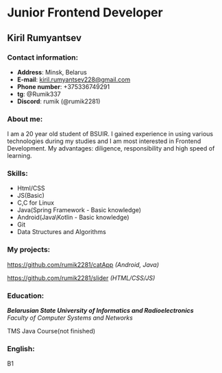 # Junior Frontend Developer

## Kiril Rumyantsev

### Contact information:

* **Address**: Minsk, Belarus
* **E-mail**: kiril.rumyantsev228@gmail.com
* **Phone number**: +375336749291
* **tg**: @Rumik337
* **Discord**: rumik (@rumik2281)

### About me:
I am a 20 year old student of BSUIR. I gained experience in using various technologies during my studies and I am most interested in Frontend Development. 
My advantages: diligence, responsibility and high speed of learning.

### Skills:
* Html/CSS
* JS(Basic)
* C,C for Linux
* Java(Spring Framework - Basic knowledge)
* Android(Java\Kotlin - Basic knowledge)
* Git
* Data Structures and Algorithms

### My projects:
https://github.com/rumik2281/catApp
*(Android, Java)*

https://github.com/rumik2281/slider
*(HTML/CSS/JS)*

### Education:
***Belarusian State University of Informatics and Radioelectronics***   
*Faculty of Computer Systems and Networks*

TMS Java Course(not finished)

### English:
B1
